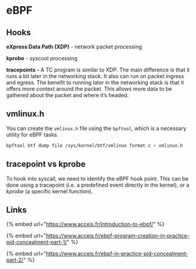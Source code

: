 # eBPF

## Hooks

**eXpress Data Path (XDP)** - network packet processing

**kprobe** - syscool processing

**tracepoints -** A TC program is similar to XDP. The main difference is that it runs a bit later in the networking stack. It also can run on packet ingress and egress. The benefit to running later in the networking stack is that it offers more context around the packet. This allows more data to be gathered about the packet and where it’s headed.

## vmlinux.h

You can create the `vmlinux.h` file using the `bpftool`, which is a necessary utility for eBPF tasks.

```bash
bpftool btf dump file /sys/kernel/btf/vmlinux format c > vmlinux.h
```

## tracepoint vs kprobe

To hook into  syscall, we need to identify the eBPF hook point. This can be done using a tracepoint (i.e. a predefined event directly in the kernel), or a _kprobe_ (a specific kernel function).





## Links

{% embed url="https://www.acceis.fr/introduction-to-ebpf/" %}

{% embed url="https://www.acceis.fr/ebpf-program-creation-in-practice-pid-concealment-part-1/" %}

{% embed url="https://www.acceis.fr/ebpf-in-practice-pid-concealment-part-2/" %}
